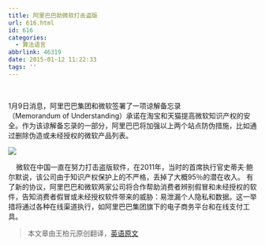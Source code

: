 ```yaml
---
title: 阿里巴巴助微软打击盗版
url: 616.html
id: 616
categories:
  - 算法语言
abbrlink: 46319
date: 2015-01-12 11:22:33
tags: ''
---
```


 

1月9日消息，阿里巴巴集团和微软签署了一项谅解备忘录（Memorandum of Understanding）承诺在淘宝和天猫提高微软知识产权的安全。作为该谅解备忘录的一部分，阿里巴巴将加强以上两个站点防伪措施，比如通过删除伪造或未经授权的微软产品列表。

![](http://wangbaiyuan.cn/wp-content/uploads/2015/01/20150112032410_48233.jpg)

    微软在中国一直在努力打击盗版软件，在2011年，当时的首席执行官史蒂夫·鲍尔默说，该公司由于知识产权保护上的不严格，丢掉了大概95％的潜在收入。 有了新的协议，阿里巴巴和微软两家公司将合作帮助消费者辨别假冒和未经授权的软件，告知消费者假冒或未经授权软件带来的威胁：易泄漏个人隐私和数据。这一举措将通过各种在线渠道执行，如阿里巴巴集团旗下的电子商务平台和在线支付工具。  

> 本文章由王柏元原创翻译，[英语原文](http://arstechnica.com/tech-policy/2015/01/alibaba-to-join-microsofts-fight-against-pirate-software-in-china/)
